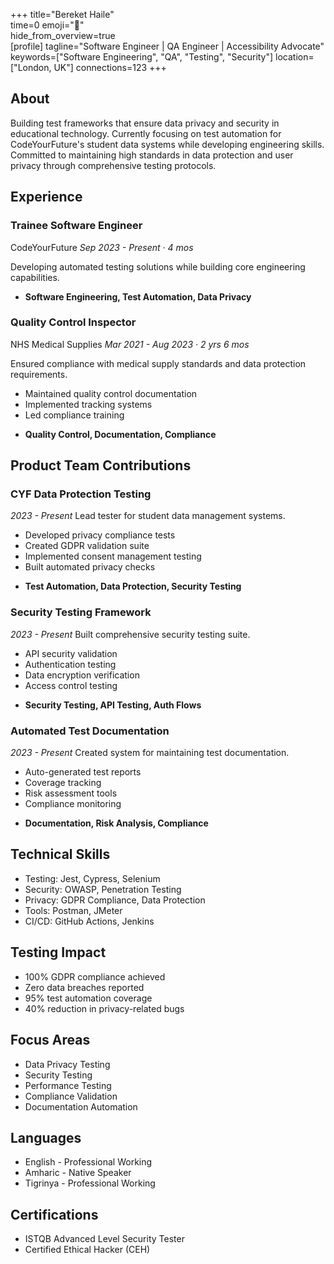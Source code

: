 +++ 
title="Bereket Haile"  
time=0 
emoji="👤"  
hide_from_overview=true  
[profile] 
tagline="Software Engineer | QA Engineer | Accessibility Advocate" 
keywords=["Software Engineering", "QA", "Testing", "Security"] 
location=["London, UK"] 
connections=123 
+++

## About

Building test frameworks that ensure data privacy and security in educational technology. Currently focusing on test automation for CodeYourFuture's student data systems while developing engineering skills. Committed to maintaining high standards in data protection and user privacy through comprehensive testing protocols.

## Experience

### Trainee Software Engineer

CodeYourFuture
_Sep 2023 - Present · 4 mos_

Developing automated testing solutions while building core engineering capabilities.

- **Software Engineering, Test Automation, Data Privacy**

### Quality Control Inspector

NHS Medical Supplies
_Mar 2021 - Aug 2023 · 2 yrs 6 mos_

Ensured compliance with medical supply standards and data protection requirements.

- Maintained quality control documentation
- Implemented tracking systems
- Led compliance training

* **Quality Control, Documentation, Compliance**

## Product Team Contributions

### CYF Data Protection Testing

_2023 - Present_
Lead tester for student data management systems.

- Developed privacy compliance tests
- Created GDPR validation suite
- Implemented consent management testing
- Built automated privacy checks

* **Test Automation, Data Protection, Security Testing**

### Security Testing Framework

_2023 - Present_
Built comprehensive security testing suite.

- API security validation
- Authentication testing
- Data encryption verification
- Access control testing

* **Security Testing, API Testing, Auth Flows**

### Automated Test Documentation

_2023 - Present_
Created system for maintaining test documentation.

- Auto-generated test reports
- Coverage tracking
- Risk assessment tools
- Compliance monitoring

* **Documentation, Risk Analysis, Compliance**

## Technical Skills

- Testing: Jest, Cypress, Selenium
- Security: OWASP, Penetration Testing
- Privacy: GDPR Compliance, Data Protection
- Tools: Postman, JMeter
- CI/CD: GitHub Actions, Jenkins

## Testing Impact

- 100% GDPR compliance achieved
- Zero data breaches reported
- 95% test automation coverage
- 40% reduction in privacy-related bugs

## Focus Areas

- Data Privacy Testing
- Security Testing
- Performance Testing
- Compliance Validation
- Documentation Automation

## Languages

- English - Professional Working
- Amharic - Native Speaker
- Tigrinya - Professional Working

## Certifications

- ISTQB Advanced Level Security Tester
- Certified Ethical Hacker (CEH)
